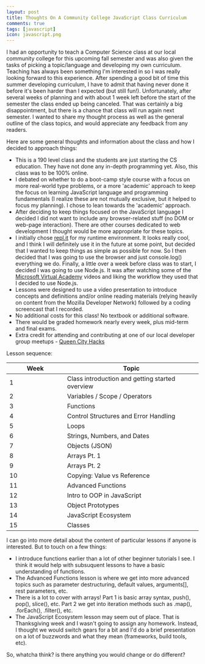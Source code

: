 ```yaml
---
layout: post
title: Thoughts On A Community College JavaScript Class Curriculum
comments: true
tags: [javascript]
icon: javascript.png
---
```


I had an opportunity to teach a Computer Science class at our local community college for this upcoming fall semester and was also given the tasks of picking a topic/language and developing my own curriculum. Teaching has always been something I'm interested in so I was really looking forward to this experience. After spending a good bit of time this summer developing curriculum, I have to admit that having never done it before it's been harder than I expected (but still fun!). Unfortunately, after several weeks of planning and with about 1 week left before the start of the semester the class ended up being canceled. That was certainly a big disappointment, but there is a chance that class will run again next semester. I wanted to share my thought process as well as the general outline of the class topics, and would appreciate any feedback from any readers.

Here are some general thoughts and information about the class and how I decided to approach things:

* This is a 190 level class and the students are just starting the CS education. They have not done any in-depth programming yet. Also, this class was to be 100% online.
* I debated on whether to do a boot-camp style course with a focus on more real-world type problems, or a more 'academic' approach to keep the focus on learning JavaScript language and programming fundamentals (I realize these are not mutually exclusive, but it helped to focus my planning). I chose to lean towards the 'academic' approach.
* After deciding to keep things focused on the JavaScript language I decided I did not want to include any browser-related stuff (no DOM or web-page interaction). There are other courses dedicated to web development I thought would be more appropriate for these topics.
* I initially chose [repl.it](https://repl.it) for my runtime environment. It looks really cool, and I think I will definitely use it in the future at some point, but decided that I wanted to keep things as simple as possible for now. So I then decided that I was going to use the browser and just console.log() everything we do. Finally, a little over a week before class was to start, I decided I was going to use Node.js. It was after watching some of the [Microsoft Virtual Academy](https://mva.microsoft.com/en-US/training-courses/javascript-fundamentals-for-absolute-beginners-14194) videos and liking the workflow they used that I decided to use Node.js.
* Lessons were designed to use a video presentation to introduce concepts and definitions and/or online reading materials (relying heavily on content from the Mozilla Developer Network) followed by a coding screencast that I recorded.
* No additional costs for this class! No textbook or additional software.
* There would be graded homework nearly every week, plus mid-term and final exams.
* Extra credit for attending and contributing at one of our local developer group meetups - [Queen City Hacks](https://twitter.com/queencityhacks)

Lesson sequence:

<table class="table table-condensed">
  <colgroup>
    <col width="30%">
    <col width="70%">
  </colgroup>
  <thead>
    <tr>
      <th>Week</th>
      <th>Topic</th>
    </tr>
  </thead>
  <tbody>
    <tr>
      <td>1</td>
      <td>Class introduction and getting started overview</td>
    </tr>
    <tr>
      <td>2</td>
      <td>Variables / Scope / Operators</td>
    </tr>
    <tr>
      <td>3</td>
      <td>Functions</td>
    </tr>
    <tr>
      <td>4</td>
      <td>Control Structures and Error Handling</td>
    </tr>
    <tr>
      <td>5</td>
      <td>Loops</td>
    </tr>
    <tr>
      <td>6</td>
      <td>Strings, Numbers, and Dates</td>
    </tr>
    <tr>
      <td>7</td>
      <td>Objects (JSON)</td>
    </tr>
    <tr>
      <td>8</td>
      <td>Arrays Pt. 1</td>
    </tr>
    <tr>
      <td>9</td>
      <td>Arrays Pt. 2</td>
    </tr>
    <tr>
      <td>10</td>
      <td>Copying: Value vs Reference</td>
    </tr>
    <tr>
      <td>11</td>
      <td>Advanced Functions</td>
    </tr>
    <tr>
      <td>12</td>
      <td>Intro to OOP in JavaScript</td>
    </tr>
    <tr>
      <td>13</td>
      <td>Object Prototypes</td>
    </tr>
    <tr>
      <td>14</td>
      <td>JavaScript Ecosystem</td>
    </tr>
    <tr>
      <td>15</td>
      <td>Classes</td>
    </tr>
  </tbody>
</table>

I can go into more detail about the content of particular lessons if anyone is interested. But to touch on a few things:

* I introduce functions earlier than a lot of other beginner tutorials I see. I think it would help with subsuquent lessons to have a basic understanding of functions.
* The Advanced Functions lesson is where we get into more advanced topics such as parameter destructuring, default values, arguments[], rest parameters, etc.
* There is a lot to cover with arrays! Part 1 is basic array syntax, push(), pop(), slice(), etc. Part 2 we get into iteration methods such as .map(), .forEach(), .filter(), etc.
* The JavaScript Ecosystem lesson may seem out of place. That is Thanksgiving week and I wasn't going to assign any homework. Instead, I thought we would switch gears for a bit and I'd do a brief presentation on a lot of buzzwords and what they mean (frameworks, build tools, etc).

So, whatcha think? is there anything you would change or do different?
